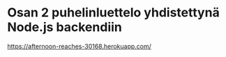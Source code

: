 # Osan 2 puhelinluettelo yhdistettynä Node.js backendiin 
https://afternoon-reaches-30168.herokuapp.com/
